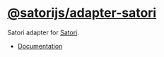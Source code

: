 # [@satorijs/adapter-satori](https://koishi.chat/plugins/adapter/satori.html)

Satori adapter for [Satori](https://github.com/satorijs/satori).

- [Documentation](https://koishi.chat/plugins/adapter/satori.html)
